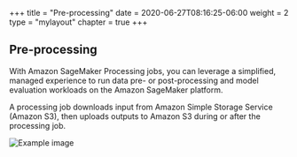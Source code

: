 +++
title = "Pre-processing"
date = 2020-06-27T08:16:25-06:00
weight = 2
type = "mylayout"
chapter = true
+++

## Pre-processing

With Amazon SageMaker Processing jobs, you can leverage a simplified, managed experience to run data pre- or post-processing and model evaluation workloads on the Amazon SageMaker platform.

A processing job downloads input from Amazon Simple Storage Service (Amazon S3), then uploads outputs to Amazon S3 during or after the processing job.

![Example image](/images/1_Processing-1.jpg)

